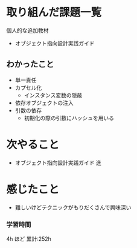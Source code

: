 # 取り組んだ課題一覧
個人的な追加教材
- オブジェクト指向設計実践ガイド
## わかったこと
- 単一責任
- カプセル化
  - インスタンス変数の隠蔽
- 依存オブジェクトの注入
- 引数の依存
  - 初期化の際の引数にハッシュを用いる
# 次やること

- オブジェクト指向設計実践ガイド 進

# 感じたこと
- 難しいけどテクニックがもりだくさんで興味深い
### 学習時間

4h ほど
累計:252h
